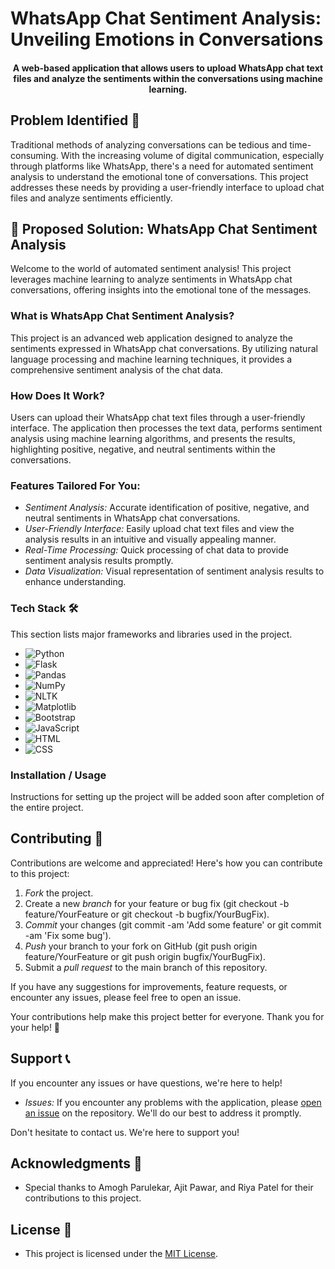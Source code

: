   # WhatsApp Chat Sentiment Analysis: Unveiling Emotions in Conversations


<h4 align="center">A web-based application that allows users to upload WhatsApp chat text files and analyze the sentiments within the conversations using machine learning.</h4>

## Problem Identified 📝

Traditional methods of analyzing conversations can be tedious and time-consuming. With the increasing volume of digital communication, especially through platforms like WhatsApp, there's a need for automated sentiment analysis to understand the emotional tone of conversations. This project addresses these needs by providing a user-friendly interface to upload chat files and analyze sentiments efficiently.

## 🚀 Proposed Solution: WhatsApp Chat Sentiment Analysis

Welcome to the world of automated sentiment analysis! This project leverages machine learning to analyze sentiments in WhatsApp chat conversations, offering insights into the emotional tone of the messages.

### What is WhatsApp Chat Sentiment Analysis?

This project is an advanced web application designed to analyze the sentiments expressed in WhatsApp chat conversations. By utilizing natural language processing and machine learning techniques, it provides a comprehensive sentiment analysis of the chat data.

### How Does It Work?

Users can upload their WhatsApp chat text files through a user-friendly interface. The application then processes the text data, performs sentiment analysis using machine learning algorithms, and presents the results, highlighting positive, negative, and neutral sentiments within the conversations.

### Features Tailored For You:

- *Sentiment Analysis:* Accurate identification of positive, negative, and neutral sentiments in WhatsApp chat conversations.
- *User-Friendly Interface:* Easily upload chat text files and view the analysis results in an intuitive and visually appealing manner.
- *Real-Time Processing:* Quick processing of chat data to provide sentiment analysis results promptly.
- *Data Visualization:* Visual representation of sentiment analysis results to enhance understanding.

### Tech Stack 🛠

This section lists major frameworks and libraries used in the project.

* ![Python](https://img.shields.io/badge/Python-3776AB?style=for-the-badge&logo=python&logoColor=white)
* ![Flask](https://img.shields.io/badge/Flask-000000?style=for-the-badge&logo=flask&logoColor=white)
* ![Pandas](https://img.shields.io/badge/Pandas-150458?style=for-the-badge&logo=pandas&logoColor=white)
* ![NumPy](https://img.shields.io/badge/NumPy-013243?style=for-the-badge&logo=numpy&logoColor=white)
* ![NLTK](https://img.shields.io/badge/NLTK-0271D8?style=for-the-badge&logoColor=white)
* ![Matplotlib](https://img.shields.io/badge/Matplotlib-019F3E?style=for-the-badge&logo=matplotlib&logoColor=white)
* ![Bootstrap](https://img.shields.io/badge/Bootstrap-563D7C?style=for-the-badge&logo=bootstrap&logoColor=white)
* ![JavaScript](https://img.shields.io/badge/JavaScript-F7DF1E?style=for-the-badge&logo=javascript&logoColor=black)
* ![HTML](https://img.shields.io/badge/HTML-E34F26?style=for-the-badge&logo=html5&logoColor=white)
* ![CSS](https://img.shields.io/badge/CSS-1572B6?style=for-the-badge&logo=css3&logoColor=white)

### Installation / Usage

Instructions for setting up the project will be added soon after completion of the entire project.

## Contributing 🤝

Contributions are welcome and appreciated! Here's how you can contribute to this project:

1. *Fork* the project.
2. Create a new *branch* for your feature or bug fix (git checkout -b feature/YourFeature or git checkout -b bugfix/YourBugFix).
3. *Commit* your changes (git commit -am 'Add some feature' or git commit -am 'Fix some bug').
4. *Push* your branch to your fork on GitHub (git push origin feature/YourFeature or git push origin bugfix/YourBugFix).
5. Submit a *pull request* to the main branch of this repository.

If you have any suggestions for improvements, feature requests, or encounter any issues, please feel free to open an issue.

Your contributions help make this project better for everyone. Thank you for your help! 🙌

## Support 📞

If you encounter any issues or have questions, we're here to help!

- *Issues:* If you encounter any problems with the application, please [open an issue](https://github.com/kaushikp020603/Whatsapp-Chat-Sentiment-Analysis/issues) on the repository. We'll do our best to address it promptly.



Don't hesitate to contact us. We're here to support you!

## Acknowledgments 🙏

- Special thanks to Amogh Parulekar, Ajit Pawar, and Riya Patel for their contributions to this project.

## License 📝

- This project is licensed under the [MIT License](LICENSE).
